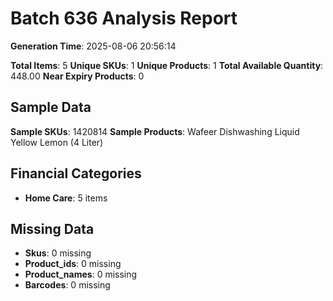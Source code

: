 # Batch 636 Analysis Report

**Generation Time**: 2025-08-06 20:56:14

**Total Items**: 5
**Unique SKUs**: 1
**Unique Products**: 1
**Total Available Quantity**: 448.00
**Near Expiry Products**: 0

## Sample Data
**Sample SKUs**: 1420814
**Sample Products**: Wafeer Dishwashing Liquid Yellow Lemon (4 Liter)

## Financial Categories
- **Home Care**: 5 items

## Missing Data
- **Skus**: 0 missing
- **Product_ids**: 0 missing
- **Product_names**: 0 missing
- **Barcodes**: 0 missing
